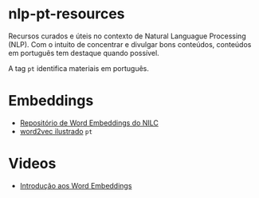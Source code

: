 # nlp-pt-resources
Recursos curados e úteis no contexto de Natural Languague Processing (NLP). Com o intuito de concentrar e divulgar bons conteúdos, conteúdos em português tem destaque quando possível.

A tag `pt` identifica materiais em português.

# Embeddings

- [Repositório de Word Embeddings do NILC](http://www.nilc.icmc.usp.br/embeddings)
- [word2vec ilustrado](https://pessoalex.wordpress.com/2019/03/29/o-word2vec-ilustrado/) `pt`



# Videos

- [Introdução aos Word Embeddings](https://www.youtube.com/watch?v=EVMIR6siWbI&t=1030s)
